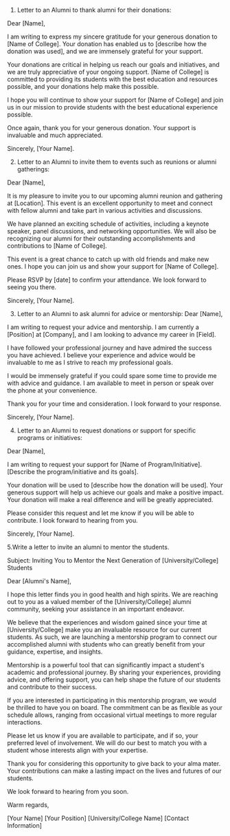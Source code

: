 1. Letter to an Alumni to thank alumni for their donations:

Dear [Name], 

I am writing to express my sincere gratitude for your generous donation to [Name of College]. Your donation has enabled us to [describe how the donation was used], and we are immensely grateful for your support. 

Your donations are critical in helping us reach our goals and initiatives, and we are truly appreciative of your ongoing support. [Name of College] is committed to providing its students with the best education and resources possible, and your donations help make this possible. 

I hope you will continue to show your support for [Name of College] and join us in our mission to provide students with the best educational experience possible. 

Once again, thank you for your generous donation. Your support is invaluable and much appreciated. 

Sincerely, 
[Your Name].

2. Letter to an Alumni to  invite them to events such as reunions or alumni gatherings:

Dear [Name], 

It is my pleasure to invite you to our upcoming alumni reunion and gathering at [Location]. This event is an excellent opportunity to meet and connect with fellow alumni and take part in various activities and discussions. 

We have planned an exciting schedule of activities, including a keynote speaker, panel discussions, and networking opportunities. We will also be recognizing our alumni for their outstanding accomplishments and contributions to [Name of College]. 

This event is a great chance to catch up with old friends and make new ones. I hope you can join us and show your support for [Name of College]. 

Please RSVP by [date] to confirm your attendance. We look forward to seeing you there. 

Sincerely, 
[Your Name].

3. Letter to an Alumni to  ask alumni for advice or mentorship:
Dear [Name], 

I am writing to request your advice and mentorship. I am currently a [Position] at [Company], and I am looking to advance my career in [Field]. 

I have followed your professional journey and have admired the success you have achieved. I believe your experience and advice would be invaluable to me as I strive to reach my professional goals. 

I would be immensely grateful if you could spare some time to provide me with advice and guidance. I am available to meet in person or speak over the phone at your convenience. 

Thank you for your time and consideration. I look forward to your response. 

Sincerely, 
[Your Name].

4. Letter to an Alumni to request donations or support for specific programs or initiatives:

Dear [Name], 

I am writing to request your support for [Name of Program/Initiative]. [Describe the program/initiative and its goals]. 

Your donation will be used to [describe how the donation will be used]. 
Your generous support will help us achieve our goals and make a positive impact. Your donation will make a real difference and will be greatly appreciated. 

Please consider this request and let me know if you will be able to contribute. I look forward to hearing from you. 

Sincerely, 
[Your Name].

5.Write a letter to invite  an alumni to mentor the students.

Subject: Inviting You to Mentor the Next Generation of [University/College] Students

Dear [Alumni's Name],

I hope this letter finds you in good health and high spirits. We are reaching out to you as a valued member of the [University/College] alumni community, seeking your assistance in an important endeavor.

We believe that the experiences and wisdom gained since your time at [University/College] make you an invaluable resource for our current students. As such, we are launching a mentorship program to connect our accomplished alumni with students who can greatly benefit from your guidance, expertise, and insights.

Mentorship is a powerful tool that can significantly impact a student's academic and professional journey. By sharing your experiences, providing advice, and offering support, you can help shape the future of our students and contribute to their success.

If you are interested in participating in this mentorship program, we would be thrilled to have you on board. The commitment can be as flexible as your schedule allows, ranging from occasional virtual meetings to more regular interactions.

Please let us know if you are available to participate, and if so, your preferred level of involvement. We will do our best to match you with a student whose interests align with your expertise.

Thank you for considering this opportunity to give back to your alma mater. Your contributions can make a lasting impact on the lives and futures of our students.

We look forward to hearing from you soon.

Warm regards,

[Your Name]
[Your Position]
[University/College Name]
[Contact Information]

